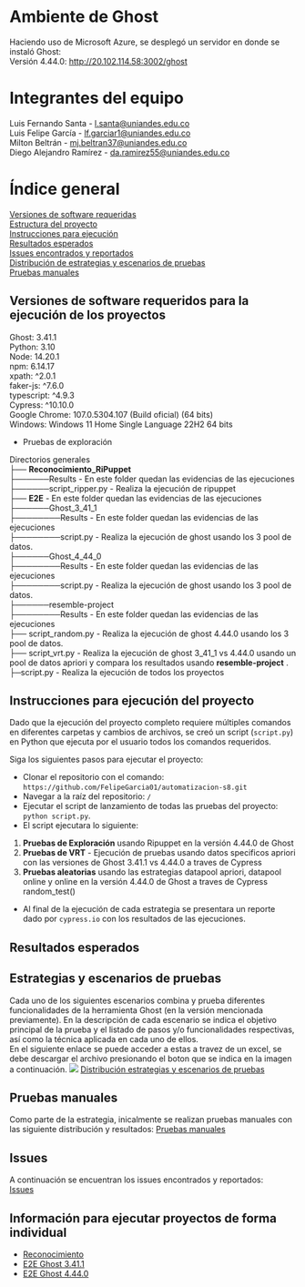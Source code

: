 # Ambiente de Ghost
Haciendo uso de Microsoft Azure, se desplegó un servidor en donde se instaló Ghost:<br>
Versión 4.44.0: http://20.102.114.58:3002/ghost <br>

# Integrantes del equipo 

Luis Fernando Santa - l.santa@uniandes.edu.co<br>
Luis Felipe García - lf.garciar1@uniandes.edu.co <br>
Milton Beltrán - mj.beltran37@uniandes.edu.co <br>
Diego Alejandro Ramírez - da.ramirez55@uniandes.edu.co

# Índice general

[Versiones de software requeridas](#versiones-de-software-requeridos-para-la-ejecución-de-los-proyectos)<br>
[Estructura del proyecto](#estructura-del-proyecto)<br>
[Instrucciones para ejecución](#instrucciones-para-ejecución-del-proyecto)<br>
[Resultados esperados](#resultados-esperados)<br>
[Issues encontrados y reportados](#issues)<br>
[Distribución de estrategias y escenarios de pruebas](#estrategias-y-escenarios-de-pruebas) <br>
[Pruebas manuales](#pruebas-manuales) <br>


## Versiones de software requeridos para la ejecución de los proyectos

Ghost: 3.41.1<br>
Python: 3.10 <br>
Node: 14.20.1 <br>
npm: 6.14.17 <br>
xpath: ^2.0.1 <br>
faker-js: ^7.6.0 <br>
typescript: ^4.9.3<br>
Cypress: ^10.10.0 <br>
Google Chrome: 107.0.5304.107 (Build oficial) (64 bits) <br>
Windows: Windows 11 Home Single Language 22H2 64 bits <br>


* Pruebas de exploración


Directorios generales<br>
├── **Reconocimiento_RiPuppet** <br>
├──────Results - En este folder quedan las evidencias de las ejecuciones <br>
├──────script_ripper.py - Realiza la ejecución de ripuppet<br>
├── **E2E** - En este folder quedan las evidencias de las ejecuciones <br>
├──────Ghost_3_41_1<br>
├────────Results - En este folder quedan las evidencias de las ejecuciones <br>
├────────script.py - Realiza la ejecución de ghost usando los 3 pool de datos.<br>
├──────Ghost_4_44_0<br>
├────────Results - En este folder quedan las evidencias de las ejecuciones <br>
├────────script.py - Realiza la ejecución de ghost usando los 3 pool de datos.<br>
├──────resemble-project<br>
├────────Results - En este folder quedan las evidencias de las ejecuciones <br>
├── script_random.py - Realiza la ejecución de ghost 4.44.0 usando los 3 pool de datos.<br>
├── script_vrt.py - Realiza la ejecución de ghost 3_41_1 vs 4.44.0 usando un pool de datos apriori y compara los resultados usando **resemble-project** .<br>
├─script.py - Realiza la ejecución de todos los proyectos<br>
## Instrucciones para ejecución del proyecto
Dado que la ejecución del proyecto completo requiere múltiples comandos en diferentes carpetas y cambios de archivos, se creó un script (`script.py`) en Python que ejecuta por el usuario todos los comandos requeridos.

Siga los siguientes pasos para ejecutar el proyecto: <br>
* Clonar el repositorio con el comando: `https://github.com/FelipeGarcia01/automatizacion-s8.git`
* Navegar a la raíz del repositorio: `/`
* Ejecutar el script de lanzamiento de todas las pruebas del proyecto: `python script.py`. 
* El script ejecutara lo siguiente:

1. **Pruebas de Exploración** usando Ripuppet en la versión 4.44.0 de Ghost
2. **Pruebas de VRT** - Ejecución de pruebas usando datos specificos apriori con las versiones de Ghost 3.41.1 vs 4.44.0 a traves de Cypress
3. **Pruebas aleatorias** usando las estrategias datapool apriori, datapool online y online en  la versión 4.44.0 de Ghost a traves de Cypress
random_test()  
* Al final de la ejecución de cada estrategia se presentara un reporte dado por `cypress.io` con los resultados de las ejecuciones.

## Resultados esperados

## Estrategias y escenarios de pruebas
Cada uno de los siguientes escenarios combina y prueba diferentes funcionalidades de la herramienta Ghost (en la versión mencionada previamente).
En la descripción de cada escenario se indica el objetivo principal de la prueba y el listado de pasos y/o funcionalidades respectivas, así como la técnica aplicada en cada uno de ellos.<br>
En el siguiente enlace se puede acceder a estas a travez de un excel, se debe descargar el archivo presionando el boton que se indica en la imagen a continuación.
![](distribucion.png)
[Distribución estrategias y escenarios de pruebas](https://github.com/FelipeGarcia01/automatizacion-s8/blob/main/Distribucion%20de%20estrategias%20y%20escenarios%20de%20pruebas.xlsx)<br>


## Pruebas manuales
Como parte de la estrategia, inicalmente se realizan pruebas manuales con las siguiente distribución y resultados:
[Pruebas manuales](https://github.com/FelipeGarcia01/automatizacion-s8/blob/main/Inventario%20pruebas%20exploratorias.xlsx)

## Issues
A continuación se encuentran los issues encontrados y reportados: <br>
[Issues](https://github.com/FelipeGarcia01/automatizacion-s8/issues)<br>

## Información para ejecutar proyectos de forma individual
* [Reconocimiento](Reconocimiento_RiPuppet/README.md)
* [E2E Ghost 3.41.1](E2E/Ghost_3_41_1/README.md)
* [E2E Ghost 4.44.0](E2E/Ghost_4_44_0/README.md)
